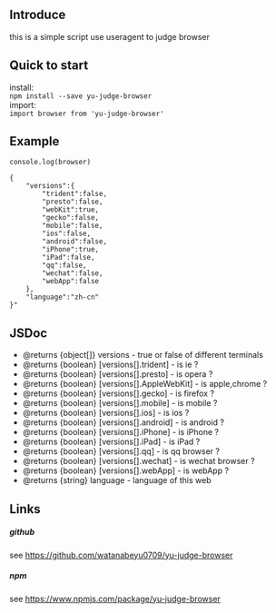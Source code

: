 ## Introduce  

this is a simple script use useragent to judge browser

## Quick to start

install:     
`npm install --save yu-judge-browser `    
import:  
`import browser from 'yu-judge-browser' `

## Example

    console.log(browser)
    
    {
        "versions":{
            "trident":false,
            "presto":false,
            "webKit":true,
            "gecko":false,
            "mobile":false,
            "ios":false,
            "android":false,
            "iPhone":true,
            "iPad":false,
            "qq":false,
            "wechat":false,
            "webApp":false
        },
        "language":"zh-cn"
    }"
        
## JSDoc

 * @returns {object[]} versions - true or false of different terminals
 * @returns {boolean} [versions[].trident] - is ie ?
 * @returns {boolean} [versions[].presto] - is opera ?
 * @returns {boolean} [versions[].AppleWebKit] - is apple,chrome ?
 * @returns {boolean} [versions[].gecko] - is firefox ?
 * @returns {boolean} [versions[].mobile] - is mobile ?
 * @returns {boolean} [versions[].ios] - is ios ?
 * @returns {boolean} [versions[].android] - is android ?
 * @returns {boolean} [versions[].iPhone] - is iPhone ?
 * @returns {boolean} [versions[].iPad] - is iPad ?
 * @returns {boolean} [versions[].qq] - is qq browser ?
 * @returns {boolean} [versions[].wechat] - is wechat browser ?
 * @returns {boolean} [versions[].webApp] - is webApp ?
 * @returns {string} language - language of this web

## Links

##### github  
see https://github.com/watanabeyu0709/yu-judge-browser
##### npm  
see https://www.npmjs.com/package/yu-judge-browser
